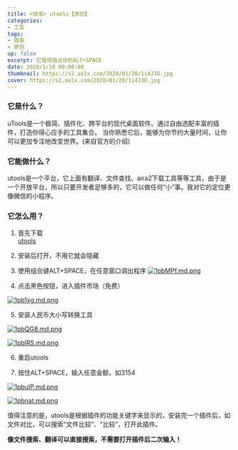 ```yaml
---
title: <效率> utools【原创】
categories:
- 工具
tags: 
- 效率
- 原创
up: false
excerpt: 它值得独占你的ALT+SPACE
date: 2020/1/18 00:00:00
thumbnail: https://s2.ax1x.com/2020/01/20/1i4J3D.jpg
cover: https://s2.ax1x.com/2020/01/20/1i4J3D.jpg
---
```

### 它是什么？
uTools是一个极简、插件化、跨平台的现代桌面软件。通过自由选配丰富的插件，打造你得心应手的工具集合。
当你熟悉它后，能够为你节约大量时间，让你可以更加专注地改变世界。(来自官方的介绍)

### 它能做什么？
utools是一个平台，它上面有翻译、文件查找、aira2下载工具等等工具，由于是一个开放平台，所以只要开发者足够多的，它可以做任何“小”事。我对它的定位更像微信的小程序。

### 它怎么用？
1. 首先下载  
[utools](https://www.u.tools)

2. 安装后打开，不用它就会隐藏

3. 使用组合键ALT+SPACE，在任意窗口调出程序
[![1pbMPf.md.png](https://s2.ax1x.com/2020/01/18/1pbMPf.md.png)](https://imgchr.com/i/1pbMPf)

4. 点击黑色按钮，进入插件市场（免费）

[![1pb1xg.md.png](https://s2.ax1x.com/2020/01/18/1pb1xg.md.png)](https://imgchr.com/i/1pb1xg)

5. 安装人民币大小写转换工具

[![1pbQG8.md.png](https://s2.ax1x.com/2020/01/18/1pbQG8.md.png)](https://imgchr.com/i/1pbQG8)

[![1pblRS.md.png](https://s2.ax1x.com/2020/01/18/1pblRS.md.png)](https://imgchr.com/i/1pblRS)


6. 重启utools

7. 按住ALT+SPACE，输入任意金额，如3154

[![1pbuIP.md.png](https://s2.ax1x.com/2020/01/18/1pbuIP.md.png)](https://imgchr.com/i/1pbuIP)

[![1pbnat.md.png](https://s2.ax1x.com/2020/01/18/1pbnat.md.png)](https://imgchr.com/i/1pbnat)


值得注意的是，utools是根据插件的功能关键字来显示的，安装完一个插件后，如文件对比，可以搜索“文件比较”、“比较”，打开此插件。

**像文件搜索、翻译可以直接搜索，不需要打开插件后二次输入！**

